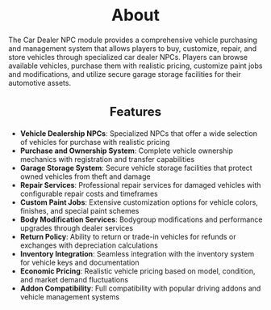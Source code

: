 <h1 style="text-align:center; font-size:2rem; font-weight:bold;">About</h1>

The Car Dealer NPC module provides a comprehensive vehicle purchasing and management system that allows players to buy, customize, repair, and store vehicles through specialized car dealer NPCs. Players can browse available vehicles, purchase them with realistic pricing, customize paint jobs and modifications, and utilize secure garage storage facilities for their automotive assets.

<h2 style="text-align:center; font-size:1.5rem; font-weight:bold;">Features</h2>

- **Vehicle Dealership NPCs**: Specialized NPCs that offer a wide selection of vehicles for purchase with realistic pricing
- **Purchase and Ownership System**: Complete vehicle ownership mechanics with registration and transfer capabilities
- **Garage Storage System**: Secure vehicle storage facilities that protect owned vehicles from theft and damage
- **Repair Services**: Professional repair services for damaged vehicles with configurable repair costs and timeframes
- **Custom Paint Jobs**: Extensive customization options for vehicle colors, finishes, and special paint schemes
- **Body Modification Services**: Bodygroup modifications and performance upgrades through dealer services
- **Return Policy**: Ability to return or trade-in vehicles for refunds or exchanges with depreciation calculations
- **Inventory Integration**: Seamless integration with the inventory system for vehicle keys and documentation
- **Economic Pricing**: Realistic vehicle pricing based on model, condition, and market demand fluctuations
- **Addon Compatibility**: Full compatibility with popular driving addons and vehicle management systems
